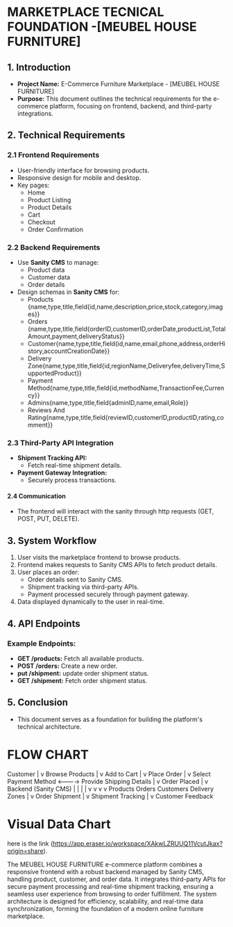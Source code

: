 # MARKETPLACE TECNICAL FOUNDATION -[MEUBEL HOUSE FURNITURE]

## 1. Introduction
- **Project Name:** E-Commerce Furniture Marketplace - [MEUBEL HOUSE FURNITURE]
- **Purpose:** This document outlines the technical requirements for the e-commerce platform, focusing on frontend, backend, and third-party integrations.

## 2. Technical Requirements

### 2.1 Frontend Requirements
- User-friendly interface for browsing products.
- Responsive design for mobile and desktop.
- Key pages:
  - Home
  - Product Listing
  - Product Details
  - Cart
  - Checkout
  - Order Confirmation

### 2.2 Backend Requirements
- Use **Sanity CMS** to manage:
  - Product data
  - Customer data
  - Order details
- Design schemas in **Sanity CMS** for:
  - Products {name,type,title,field{id,name,description,price,stock,category,images}}
  - Orders {name,type,title,field{orderID,customerID,orderDate,productList,TotalAmount,payment,deliveryStatus}}
  - Customer{name,type,title,field{id,name,email,phone,address,orderHistory,accountCreationDate}}
  - Delivery Zone{name,type,title,field{id,regionName,Deliveryfee,deliveryTime,SupportedProduct}}
  - Payment Method{name,type,title,field{id,methodName,TransactionFee,Currency}}
  - Admins{name,type,title,field{adminID,name,email,Role}}
  - Reviews And Rating{name,type,title,field{reviewID,customerID,productID,rating,comment}}

### 2.3 Third-Party API Integration
- **Shipment Tracking API:**
  - Fetch real-time shipment details.
- **Payment Gateway Integration:**
  - Securely process transactions.

#### 2.4 Communication
  - The frontend will interact with the sanity through http requests (GET, POST, PUT, DELETE).

## 3. System Workflow
1. User visits the marketplace frontend to browse products.
2. Frontend makes requests to Sanity CMS APIs to fetch product details.
3. User places an order:
   - Order details sent to Sanity CMS.
   - Shipment tracking via third-party APIs.
   - Payment processed securely through payment gateway.
4. Data displayed dynamically to the user in real-time.

## 4. API Endpoints
### Example Endpoints:
- **GET /products:** Fetch all available products.
- **POST /orders:** Create a new order.
-  **put /shipment:** update order shipment status.
- **GET /shipment:** Fetch order shipment status.

## 5. Conclusion
- This document serves as a foundation for building the platform's technical architecture.


# FLOW CHART 

Customer
   |
   v
Browse Products
   |
   v
Add to Cart
   |
   v
Place Order
   |
   v
Select Payment Method  <---->  Provide Shipping Details
   |
   v
Order Placed
   |
   v
Backend (Sanity CMS)
   |            |            |            |
   v            v            v            v
Products      Orders      Customers    Delivery Zones
   |
   v
Order Shipment
   |
   v
Shipment Tracking
   |
   v
Customer Feedback


# Visual Data Chart
here is the link  (https://app.eraser.io/workspace/XAkwLZRUUQ11VcutJkax?origin=share).

The MEUBEL HOUSE FURNITURE e-commerce platform combines a responsive frontend with a robust backend managed by Sanity CMS, handling product, customer, and order data. It integrates third-party APIs for secure payment processing and real-time shipment tracking, ensuring a seamless user experience from browsing to order fulfillment. The system architecture is designed for efficiency, scalability, and real-time data synchronization, forming the foundation of a modern online furniture marketplace.


